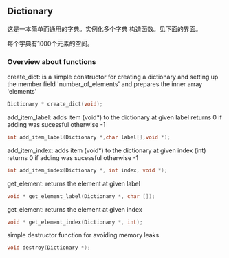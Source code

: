 ## Dictionary 

这是一本简单而通用的字典。实例化多个字典
构造函数。见下面的界面。

每个字典有1000个元素的空间。


### Overview about functions

create_dict: is a simple constructor for creating 
             a dictionary and setting up the 
             member field 'number_of_elements'
             and prepares the inner array 'elements'
``` c
Dictionary * create_dict(void);
```

add_item_label: adds item (void*) to the dictionary at given label 
                returns 0 if adding was sucessful otherwise -1
``` c
int add_item_label(Dictionary *,char label[],void *);
```

add_item_index: adds item (void*) to the dictionary at given index (int) 
                returns 0 if adding was sucessful otherwise -1
``` c
int add_item_index(Dictionary *, int index, void *);
```

get_element: returns the element at given label 
``` c
void * get_element_label(Dictionary *, char []);
```


get_element: returns the element at given index 
``` c
void * get_element_index(Dictionary *, int);
```


simple destructor function for avoiding memory leaks.
``` c
void destroy(Dictionary *);
```
